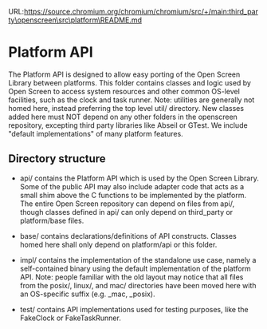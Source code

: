 URL:https://source.chromium.org/chromium/chromium/src/+/main:third_party\openscreen\src\platform\README.md
# Platform API

The Platform API is designed to allow easy porting of the Open Screen Library
between platforms. This folder contains classes and logic used by Open Screen to
access system resources and other common OS-level facilities, such as the clock
and task runner. Note: utilities are generally not homed here, instead
preferring the top level util/ directory. New classes added here must NOT
depend on any other folders in the openscreen repository, excepting third party
libraries like Abseil or GTest. We include "default implementations" of many
platform features.

## Directory structure

 - api/ contains the Platform API which is used by the Open Screen Library.
   Some of the public API may also include adapter code that acts as a small
   shim above the C functions to be implemented by the platform. The entire
   Open Screen repository can depend on files from api/, though classes
   defined in api/ can only depend on third_party or platform/base files.

 - base/ contains declarations/definitions of API constructs. Classes homed here
   shall only depend on platform/api or this folder.

 - impl/ contains the implementation of the standalone use case, namely a
   self-contained binary using the default implementation of the platform API.
   Note: people familiar with the old layout may notice that all files from the
   posix/, linux/, and mac/ directories have been moved here with an OS-specific
   suffix (e.g. _mac, _posix).

 - test/ contains API implementations used for testing purposes, like the
   FakeClock or FakeTaskRunner.
